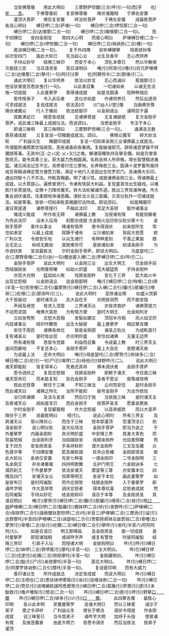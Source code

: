 <!-- { "loadSidebar": true } -->
　　当安佛尊像　　用此大明曰
　　三摩野萨怛鑁(三合)呼(引一句)悉[亭　　也][牟　　含](引二)。
　　于佛尊像前　　复安佛尊像
　　降伏诸魔相　　于佛右安置
　　灌顶大菩萨　　佛后复安置
　　转法轮菩萨　　于佛左安置
　　成最胜菩萨　　各说心明曰
　　嚩日啰(二合)萨埵(一句)
　　嚩日啰(二合)啰怛那(二合一句)
　　嚩日啰(二合)达哩摩(二合一句)
　　嚩日啰(二合)羯哩摩(二合一句)。
　　而于四隅位　　安四金刚宝
　　用四大心明　　而彼心明曰
　　萨埵嚩日哩(二合一句)
　　嚩日啰(二合)啰怛儞(二合一句)
　　嚩日啰(二合)钵纳弥(二合)儞(一句)
　　尾说嚩日哩(二合一句)。
　　复于外四隅　　安祢嚩建拏
　　钩索锁铃等　　如次安四门
　　画此大轮已　　先当起心业
　　出生及香华　　志心而供养
　　手持众妙华　　结佛三昧印
　　而安于本心　　顶礼本尊已
　　然以华散掷　　次旋绕三匝
　　当召请贤圣　　其召请明曰
　　唵(引)阿哥(引)噜(引)目亢萨哩嚩(二合)达哩摩(二合)拏(引一句)阿(引)[寧　　也]阿耨怛半(二合)那埵(引二)。
　　诵此大明已　　复以华供养
　　依法以妙言　　志心而诵曰
　　惹誐那(引)他没驮冒提苏悉驮曳(引一句)。
　　以此普召集　　一切诸如来
　　以诸无生法　　施一切成就
　　入此曼拏罗　　善得诸成就
　　如是法圆满　　现种种瑞应
　　若传授弟子　　令入此坛者
　　其仪亦如是　　作诸供养已
　　然后出道场　　可求成就法
　　复说成就法　　依法造[巾　　((ㄇ@人)/登)]像
　　当画佛世尊　　降伏诸魔众
　　行人于像前　　依法结智印
　　以金刚语业　　诵明百千遍
　　其数满足已　　随意皆成就
　　见诸佛菩提　　无复诸疑惑
　　复次金刚手菩萨。说此诸三昧最上成就仪法。而说颂曰。
　　当想金刚手　　专注于本心
　　即诵三昧明　　其三昧明曰
　　三摩野萨怛嚩(三合一句)。
　　诵满洛叉数　　善获诸成就
　　又复宣说一切羯磨成就法。颂曰。
　　佛降众魔军　　转大妙法轮
　　广利益众生　　羯磨印成就
　　复说一切如来金刚三业诸佛最上成就法。所谓能除诸障累忧恼病苦。恶疮诸毒疟疾重病。复能破诸邪咒。辟除诸恶梦寐不祥魔娆等事。无其中[乏-之+(犮-乂+又)]之难。解诸宿曜执持及拏吉儞。如是灾害皆悉除灭。能令具善三业。获大威力色相圆满。名称吉祥人所恭敬。增长智慧精进勇猛。诸见闻法记念不忘。具修善行住三摩地。长养殊胜三业。圆满十波罗蜜布施持戒忍辱精进禅定慧方便愿力智。满足十地行入坚固出生陀罗尼门。具诸佛大乐印。通达四智十八不共法。作毗首羯磨。明了诸义性。成就诸佛金刚三业。得诸佛最上成就。以大菩提心。遍修普贤行。令诸有情获大利益。复现童真住出生嬉戏。以难胜行坐菩提场。证佛十力降伏魔军。转大法轮摧诸外道。胜出三界现诸神通。作大集会调伏诸恶。住柔顺地净诸恶趣。演妙法义说三密藏。示其仪轨作一切诸成就法。如是等事。皆依一切如来毗首羯磨印法所成。即说颂曰。
　　如是羯磨印　　速证菩提道
　　诸修菩提行　　不越此法印
　　具足大圣财　　能作诸事业
　　难成义能成　　所作皆无碍
　　诸佛最上教　　当授诸有情
　　有能信解者　　为传此法印
　　设未入坛场　　刹那亦成就
大金刚火焰日轮仪轨分第十七
　　金刚手菩萨　　善作众事业
　　降诸有情界　　使令得调伏
　　如来部所生　　常住如来定
　　以最上成就　　寂静于诸有
　　尘沙诸如来　　皆起大悲愿
　　欲广利众生　　令居安乐地
　　以众生诸行　　有种种差别
　　不善之果报　　随业无定止
　　纵经无数劫　　度脱难穷尽
　　是故诸如来　　劝请金刚手
　　为作调伏故　　宣说最胜法
　　尔时金刚手菩萨。即说大明曰。
　　乌底瑟吒(二合)三摩野骨噜(二合引)驮(一句)儞逊婆入嚩(二合)罗嚩日啰(二合)吽(引二)。
　　金刚手菩萨　　说此大明时
　　以金刚三业　　出生大明王
　　住金刚手前　　而结跏趺坐
　　光明普照曜　　如劫火炽盛
　　现大威猛势　　手持金刚杵
　　亦现大光明　　猛焰如火聚
　　戏掷金刚杵　　变化于三界
　　犹大劫火中　　出现忿怒相
　　以金刚语业　　说金刚部明
　　唵(引)嚩日啰(二合)特哩(二合)俱(半音一句)怛帝哩(二合引)曩摩贺(引)嚩日啰(二合)入嚩(二合引)攞(引)那攞(引)哩哥(二)纥哩(二合)那炀吽(引三)。
　　说此大明时　　息除诸业障
　　如盛火焚薪　　大千皆振动
　　是时诸天众　　及大自在天
　　光明皆洞然　　而不能安隐
　　声闻及缘觉　　皆求入涅盘
　　三界诸天众　　亦皆求救护
　　诸佛菩提力　　不动而坚固
　　唯佛大慈悲　　为有情方便
　　是时大明王　　出金刚利牙
　　立如张弩势　　忿怒大恶相
　　发髻如螺文　　顶冠半月相
　　风火焰交炽　　内现诸事业
　　结印作舞势　　出生大秘密
　　最上曼拏罗　　相应拏吉儞
　　安住于周匝　　诸佛各依位
　　皆是金刚部　　诸圣之轨仪
　　为成毗首行　　复有诸圣众
　　是时皆出现　　亦光明炽盛
　　安住如诸佛　　无量无边界
　　所有诸有情　　悉皆令觉寤
　　利益而召集　　令成最上教
　　时三界天主　　迷闷而擗地
　　不复还本心　　金刚手菩萨
　　最上大自在　　哀愍诸天故
　　为说最上法　　还命大明曰
　　唵(引)母底瑟吒(二合)摩贺(引)祢钵多(二合)嚩日哩(二合)尼(引一句)尸(引)竭啰(二合)母他(引)钵野吽(引二)。
　　说此大明已　　诸天即能起
　　皆复得本心　　死者还其命
　　佛未调伏者　　金刚手菩萨
　　悉令调伏之　　复现忿怒相
　　戏掷金刚杵　　即敕于诸天
　　令住我三昧　　诸天受命已
　　而未能复知　　告白金刚手
　　圣者不思议　　我等咸惊惧
　　观此忿怒尊　　敕住于三昧
　　不知三昧法　　云何而安住
　　是时金刚手　　而白诸天曰
　　诸佛之所化　　汝所不能知
　　故号金刚手　　为汝作依怙
　　汝归命诸佛　　及法与圣贤
　　然后归于我　　当依我三昧
　　是时诸天主　　及彼诸天众
　　闻如是言已　　而白金刚手
　　依菩萨圣言　　愿垂哀愍故
　　尔时金刚手　　复现颦眉相
　　作大忿怒威　　以高举威势
　　而以大音声　　降伏于三界
　　说最胜明曰
　　呬(引)。
　　说此心明时　　所有三界主
　　及其诸天众　　皆以降伏心
　　而住于三昧　　授本部灌顶
　　受灌顶法已　　劝请金刚手
　　说心明仪轨　　是大坛场法
　　金刚手菩萨　　即当为说之
　　于外曼拏罗　　内画金刚轮
　　具光明炽盛　　中安降三界
　　其身大青色　　而现喜怒相
　　出金刚利牙　　当结跏趺坐
　　戏掷金刚杵　　光焰普照曜
　　而复于四方　　安金刚贤圣
　　手各持标帜　　谓大金刚杵
　　三叉及宝藏　　众色莲华等
　　于四隅安置　　箭及朅桩誐
　　轮并众色幡　　金刚部贤圣
　　依此大轮仪　　各依位安置
　　先安七种圣　　一谓金刚印
　　二号金刚明　　三名金刚王
　　并余诸眷属　　四持明歌舞
　　五护门明王　　六金刚讷多
　　七谓药刹王　　于外曼拏罗
　　依法安诸天　　摩度等三尊
　　亦安置本位　　四隅及四门
　　安诸天女众　　钩索等明王
　　各安于本位　　画此曼拏罗
　　如是安布已　　是时阿阇梨
　　而作忿努势　　戏掷金刚杵
　　入于曼拏罗　　即诵吽字明
　　作大高举势　　调伏忿怒者
　　得本尊欢喜　　忿怒者成就
　　然后阿阇梨　　手持众妙花
　　结金刚钩印　　请召于本尊
　　及金刚贤圣　　其请召明曰
　　唵(引)摩贺(引)嚩日啰(二合)攞(引)那攞(引)哩哥(二合)夜(引)呬[口　　弱](一句)萨哩嚩(二合)嚩日啰(二合)酤攞(引)儞钵啰(二合)吠(引)舍野吽(引二)萨哩嚩(二合)母捺啰(二合引)誐赦鑁驮那怛啰(二合)吒(半音三)萨哩嚩(二合)三摩炀(引)娑(引)达野摩吒(半音四)萨哩嚩(二合)讷瑟啖(二合引)贺那捺郝钵左跋悉铭(二合)骨噜(五)摩贺(引)骨噜(二合)驮(引)屹儞(二合)嚩日哩(二合引)拏吽(引)发吒(半音六)阿阿阿阿(七)。
　　如是召请已　　明王即降临
　　及金刚贤圣　　施一切成就
　　是时曼拏罗　　即现诸瑞相
　　或闻吽字声　　或复有警觉
　　时彼阿阇梨　　结降三界印
　　引弟子入坛　　而授诸大明
　　金刚钩明曰
　　吽(引)吽(引)嚩日啰(二合)钵啰(二合)贺啰尾(引)摩吒(半音一句)　三叉大明曰。
　　吽(引)嚩日啰(二合)戍逻(引)屹儞(二合)频捺摩吒(半音一句)
　　金刚藏明曰。
　　吽(引)嚩日啰(二合)酤(引)尸(引)亲捺摩吒(半音一句)
　　莲花大明曰。
　　吽(引)嚩日啰(二合)阿摩罗钵讷弥(二合引)摩吒(半音一句)。
　　复说密印明　　而有大威力
　　善印诸众生　　所作成就法
　　决定皆成就　　而说大明曰
　　吽(引)嚩日啰(二合)玉呬也(二合)悉驮钵啰摩瑜(引)诣(引)说哩讷弥(二合一句)
　　吽(引)嚩日啰(二合)赞尼(引)说哩朅桩誐阿悉摩贺(引)嚩日啰(二合)葛播(引)罗摩(引)逻(引)末酤致(引)噜卢噜梨(引)恨泥(二合一句)
　　吽(引)嚩日啰(二合)那(引)啰(引)野拏[口　　爾](一句)
　　吽(引)嚩日啰(二合)钵多(引)计(引)[口　　爾](一句)。
　　此四拏吉儞　　最胜心印明
　　各以此本明　　安置曼拏罗
　　说诸大明已　　然以三昧誓
　　诫示于弟子　　使之令谛听
　　广利益众生　　增长于佛法
　　调伏令得度　　作金刚成就
　　说三昧誓已　　当令其弟子
　　诵吽字大明　　加持于头指
　　使彼诸有情　　及彼恶魔者
　　由是大明力　　皆悉令调伏
　　然后当依法　　授弟子灌顶
